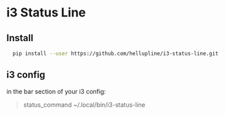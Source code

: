 i3 Status Line
=============


Install
-------

```bash
  pip install --user https://github.com/hellupline/i3-status-line.git
```


i3 config
---------

in the bar section of your i3 config:

>  status_command ~/.local/bin/i3-status-line
